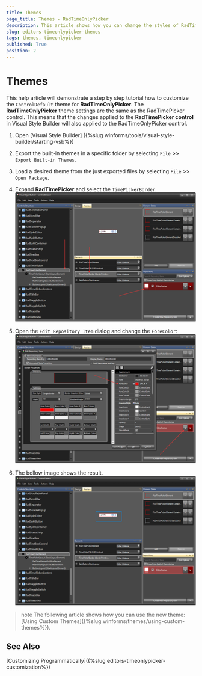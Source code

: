 ```yaml
---
title: Themes
page_title: Themes - RadTimeOnlyPicker
description: This article shows how you can change the styles of RadTimeOnlyPicker in Visual Style Builder.
slug: editors-timeonlypicker-themes
tags: themes, timeonlypicker
published: True
position: 2
---
```


# Themes

This help article will demonstrate a step by step tutorial how to customize the `ControlDefault` theme for __RadTimeOnlyPicker__. The __RadTimeOnlyPicker__ theme settings are the same as the RadTimePicker control. This means that the changes applied to the __RadTimePicker control__ in Visual Style Builder will also applied to the RadTimeOnlyPicker control.

1. Open [Visual Style Builder] ({%slug winforms/tools/visual-style-builder/starting-vsb%})
2. Export the built-in themes in a specific folder by selecting `File` >> `Export Built-in Themes`.
3. Load a desired theme from the just exported files by selecting `File` >> `Open Package`.
4. Expand __RadTimePicker__ and select the `TimePickerBorder`. 
   ![WinForms RadTimeOnlyPicker Visual Style Builder](images/radtimeonlypicker-themes001.png)

5. Open the `Edit Repository Item` dialog and change the `ForeColor`:
   ![WinForms RadTimeOnlyPicker Edit Repository Item](images/radtimeonlypicker-themes002.png)

6. The bellow image shows the result.
   ![WinForms RadTimeOnlyPicker ForeColor Value](images/radtimeonlypicker-themes003.png)

>note The following article shows how you can use the new theme: [Using Custom Themes]({%slug winforms/themes/using-custom-themes%}).

## See Also 

[Customizing Programmatically]({%slug editors-timeonlypicker-customization%})
